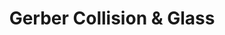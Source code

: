 ---
title: "Gerber Collision & Glass"
url: /naperville/gerber-collision-und-glass/
shop: Autowerkstatt
---